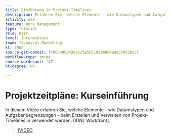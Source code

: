 ```yaml
---
title: Einführung in Projekt-Timelines
description: Erfahren Sie, welche Elemente - wie Datumstypen und Aufgabenbegrenzungen - beim Erstellen und Verwalten von Projekt-Timelines in verwendet werden. [!DNL  Workfront].
activity: use
feature: Work Management
type: Tutorial
role: User
level: Intermediate
team: Technical Marketing
kt: 8952
source-git-commit: f766549b8426e1c585b519396864aa857953b6cf
workflow-type: tm+mt
source-wordcount: '47'
ht-degree: 0%

---
```


# Projektzeitpläne: Kurseinführung

In diesem Video erfahren Sie, welche Elemente - wie Datumstypen und Aufgabenbegrenzungen - beim Erstellen und Verwalten von Projekt-Timelines in verwendet werden. [!DNL  Workfront].

>[!VIDEO](https://video.tv.adobe.com/v/335212/?quality=12)
